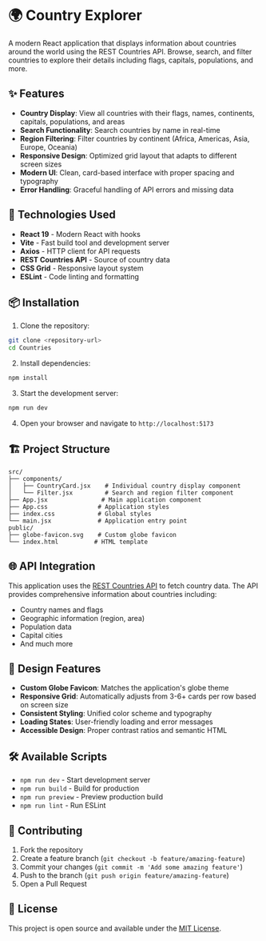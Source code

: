 # 🌍 Country Explorer

A modern React application that displays information about countries around the world using the REST Countries API. Browse, search, and filter countries to explore their details including flags, capitals, populations, and more.

## ✨ Features

- **Country Display**: View all countries with their flags, names, continents, capitals, populations, and areas
- **Search Functionality**: Search countries by name in real-time
- **Region Filtering**: Filter countries by continent (Africa, Americas, Asia, Europe, Oceania)
- **Responsive Design**: Optimized grid layout that adapts to different screen sizes
- **Modern UI**: Clean, card-based interface with proper spacing and typography
- **Error Handling**: Graceful handling of API errors and missing data

## 🚀 Technologies Used

- **React 19** - Modern React with hooks
- **Vite** - Fast build tool and development server
- **Axios** - HTTP client for API requests
- **REST Countries API** - Source of country data
- **CSS Grid** - Responsive layout system
- **ESLint** - Code linting and formatting

## 📦 Installation

1. Clone the repository:
```bash
git clone <repository-url>
cd Countries
```

2. Install dependencies:
```bash
npm install
```

3. Start the development server:
```bash
npm run dev
```

4. Open your browser and navigate to `http://localhost:5173`

## 🏗️ Project Structure

```
src/
├── components/
│   ├── CountryCard.jsx    # Individual country display component
│   └── Filter.jsx         # Search and region filter component
├── App.jsx               # Main application component
├── App.css              # Application styles
├── index.css            # Global styles
└── main.jsx             # Application entry point
public/
├── globe-favicon.svg    # Custom globe favicon
└── index.html          # HTML template
```

## 🌐 API Integration

This application uses the [REST Countries API](https://restcountries.com/) to fetch country data. The API provides comprehensive information about countries including:

- Country names and flags
- Geographic information (region, area)
- Population data
- Capital cities
- And much more

## 🎨 Design Features

- **Custom Globe Favicon**: Matches the application's globe theme
- **Responsive Grid**: Automatically adjusts from 3-6+ cards per row based on screen size
- **Consistent Styling**: Unified color scheme and typography
- **Loading States**: User-friendly loading and error messages
- **Accessible Design**: Proper contrast ratios and semantic HTML

## 🛠️ Available Scripts

- `npm run dev` - Start development server
- `npm run build` - Build for production
- `npm run preview` - Preview production build
- `npm run lint` - Run ESLint

## 🤝 Contributing

1. Fork the repository
2. Create a feature branch (`git checkout -b feature/amazing-feature`)
3. Commit your changes (`git commit -m 'Add some amazing feature'`)
4. Push to the branch (`git push origin feature/amazing-feature`)
5. Open a Pull Request

## 📄 License

This project is open source and available under the [MIT License](LICENSE).

